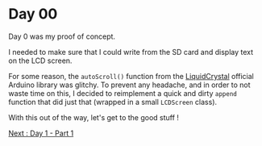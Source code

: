 # Day 00

Day 0 was my proof of concept.

I needed to make sure that I could write from the SD card and display text on the LCD screen.

For some reason, the `autoScroll()` function from the [LiquidCrystal](https://www.arduino.cc/reference/en/libraries/liquidcrystal/) official Arduino library was glitchy. To prevent any headache, and in order to not waste time on this, I decided to reimplement a quick and dirty `append` function that did just that (wrapped in a small `LCDScreen` class).

With this out of the way, let's get to the good stuff !

[Next : Day 1 - Part 1](./day_01_part_1)
